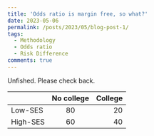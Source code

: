 ```yaml
---
title: 'Odds ratio is margin free, so what?'
date: 2023-05-06
permalink: /posts/2023/05/blog-post-1/
tags:
  - Methodology
  - Odds ratio
  - Risk Difference
comments: true
---
```


Unfished. Please check back.

|  | No college | College |
|:--------|:-------:|--------:|
| Low-SES   | 80   | 20   |
| High-SES   | 60   | 40   |
